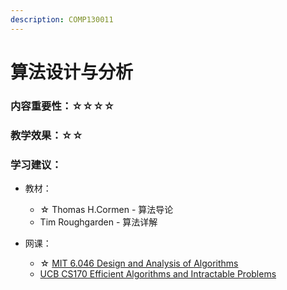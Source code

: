 ```yaml
---
description: COMP130011
---
```


# 算法设计与分析

### 内容重要性：☆☆☆☆

### 教学效果：☆☆

### 学习建议：

* 教材：
  * ☆ Thomas H.Cormen - 算法导论
  * Tim Roughgarden - 算法详解
*   网课：

    * ☆ [MIT 6.046 Design and Analysis of Algorithms](https://csdiy.wiki/%E6%95%B0%E6%8D%AE%E7%BB%93%E6%9E%84%E4%B8%8E%E7%AE%97%E6%B3%95/CS170/)
    * [UCB CS170 Efficient Algorithms and Intractable Problems](https://www.bilibili.com/video/BV1qK411G7sd)

